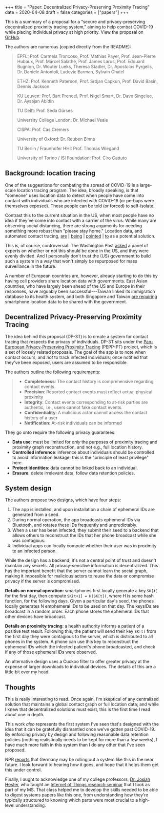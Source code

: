+++
title = "Paper: Decentralized Privacy-Preserving Proximity Tracing"
date = 2020-04-08
draft = false
categories = ["papers"]
+++

This is a summary of a proposal for a "secure and privacy-preserving decentralized proximity tracing system," aiming to help combat COVID-19 while placing individual privacy at high priority. View the proposal on [GitHub](https://github.com/DP-3T/documents).

<!--more-->

The authors are numerous (copied directly from the README):

> EPFL: Prof. Carmela Troncoso, Prof. Mathias Payer, Prof. Jean-Pierre Hubaux, Prof. Marcel Salathé, Prof. James Larus, Prof. Edouard Bugnion, Dr. Wouter Lueks, Theresa Stadler, Dr. Apostolos Pyrgelis, Dr. Daniele Antonioli, Ludovic Barman, Sylvain Chatel
>
> ETHZ: Prof. Kenneth Paterson, Prof. Srdjan Capkun, Prof. David Basin, Dennis Jackson
>
> KU Leuven: Prof. Bart Preneel, Prof. Nigel Smart, Dr. Dave Singelee, Dr. Aysajan Abidin
>
> TU Delft: Prof. Seda Gürses
>
> University College London: Dr. Michael Veale
>
> CISPA: Prof. Cas Cremers
>
> University of Oxford: Dr. Reuben Binns
>
> TU Berlin / Fraunhofer HHI: Prof. Thomas Wiegand
>
> University of Torino / ISI Foundation: Prof. Ciro Cattuto


## Background: location tracing
One of the suggestions for combating the spread of COVID-19 is a large-scale location tracing program. The idea, broadly speaking, is that "someone" uses location data to detect when people have come into contact with individuals who are infected with COVID-19 (or perhaps were themselves exposed). Those people can be told (or forced) to self-isolate.

Contrast this to the current situation in the US, when most people have no idea if they've come into contact with a carrier of the virus. While many are observing social distancing, there are strong arguments for needing something more robust than "please stay home." Location data, and automated contact tracing, [are](https://www.forbes.com/sites/zakdoffman/2020/04/07/covid-19s-new-normal-yes-your-phone-will-track-infected-people-nearby/#582bb107f0db) | [being](https://www.theverge.com/2020/3/31/21199654/location-data-coronavirus-us-response-covid-19-apple-google) | [pointed](https://theintercept.com/2020/04/02/coronavirus-covid-19-surveillance-privacy/) | [to](https://news.trust.org/item/20200328130228-rzdk2/) as a potential solution.

This is, of course, controversial. The Washington Post [asked](https://www.washingtonpost.com/news/powerpost/paloma/the-technology-202/2020/03/30/the-technology-202-we-asked-more-than-100-tech-experts-if-u-s-should-use-location-data-to-track-coronavirus-they-were-split/5e80c80b602ff10d49ad757e) a panel of experts on whether or not this should be done in the US, and they were evenly divided. And I personally don't trust the (US) government to build such a system in a way that won't simply be repurposed for mass surveillance in the future.

A number of European countries are, however, already starting to do this by having cell providers share location data with governments. East Asian countries, who have largely been ahead of the US and Europe in their responses, have arguably been successful---Taiwan linked its immigration database to its health system, and both Singapore and Taiwan [are requiring](https://www.nytimes.com/2020/03/31/world/asia/coronavirus-china-hong-kong-singapore-south-korea.html) smartphone location data to be shared with the government.


## Decentralized Privacy-Preserving Proximity Tracing
The idea behind this proposal (DP-3T) is to create a system for contact tracing that respects the privacy of individuals. DP-3T sits under the [Pan-European Privacy-Preserving Proximity Tracing](https://www.pepp-pt.org/) (PEPP-PT) project, which is a set of loosely related proposals. The goal of the app is to note when contact occurs, and *not* to track infected individuals; once notified that they've been exposed, users are assumed to be responsible.

The authors outline the following requirements:

 > * **Completeness**: The contact history is comprehensive regarding contact events.
 > * **Precision**: Reported contact events must reflect actual physical proximity
 > * **Integrity**: Contact events corresponding to at-risk parties are authentic, i.e., users cannot fake contact events.
 > * **Confidentiality**: A malicious actor cannot access the contact history of a user
 > * **Notification**: At-risk individuals can be informed

They go onto require the following privacy guarantees:

 * **Data use**: must be limited for *only* the purposes of proximity tracing and proximity graph reconstruction, and not e.g., full location history.
 * **Controlled inference**: inference about individuals should be controlled to avoid information leakage; this is the "principle of least privilege" here.
 * **Protect identities**: data cannot be linked back to an individual.
 * **Erasure**: delete irrelevant data, follow data retention policies.


## System design
The authors propose two designs, which have four steps:

 1. The app is installed, and upon installation a chain of ephemeral IDs are generated from a seed.
 2. During normal operation, the app broadcasts ephemeral IDs via Bluetooth, and rotates these IDs frequently and unpredictably.
 3. When a user has been infected, they submit their seed to a backend that allows others to reconstruct the IDs that her phone broadcast while she was contagious.
 4. Individual apps can locally compute whether their user was in proximity to an infected person.


While the design has a backend, it's not a central point of trust and doesn't maintain any secrets. All privacy-sensitive information is decentralized. This has the important benefit that the server cannot learn the social graph, making it impossible for malicious actors to reuse the data or compromise privacy if the server is compromised.

**Details on normal operation:** smartphones first locally generate a key `SK[t]` for the first day, then compute `SK[t+1] = H(SK[t])`, where H is some hash function, for the following days. Given a particular day's seed, the phones locally generates N emphemeral IDs to be used on that day. The keysIDs are broadcast in a random order. Each phone stores the ephemeral IDs that other devices have broadcast.

**Details on proximity tracing**: a health authority informs a patient of a positive test result. Following this, the patient will send their key `SK[t]` from the first day they were contagious to the server, which is distributed to all phones in the system. A phone can use this key to reconstruct the ephemeral IDs which the infected patient's phone broadcasted, and check if any of those ephemeral IDs were observed.

An alternative design uses a Cuckoo filter to offer greater privacy at the expense of larger downloads to individual devices. The details of this are a little bit over my head.


## Thoughts
This is really interesting to read. Once again, I'm skeptical of any centralized solution that maintains a global contact graph or full location data; and while I knew that decentralized solutions must exist, this is the first time I read about one in depth.

This work *also* represents the first system I've seen that's designed with the idea that it can be gratefully dismantled once we've gotten past COVID-19. By enforcing privacy by design and following reasonable data retention policies (nothing realistically needs to be kept for more than a few weeks), I have much more faith in this system than I do any other that I've seen proposed.

NPR [reports](https://www.npr.org/sections/coronavirus-live-updates/2020/04/02/825860406/in-germany-high-hopes-for-new-covid-19-contact-tracing-app-that-protects-privacy) that Germany may be rolling out a system like this in the near future. I look forward to hearing how it goes, and hope that it helps them get this under control.

Finally, I ought to acknowledge one of my college professors, [Dr. Josiah Hester](https://josiahhester.com/), who taught an [Internet of Things research seminar](http://users.eecs.northwestern.edu/~josiah/eecs395_495/) that I took as part of my MS. That class helped me to develop the skills needed to be able to digest systems papers like this one, from understanding how they're typically structured to knowing which parts were most crucial to a high-level understanding.


